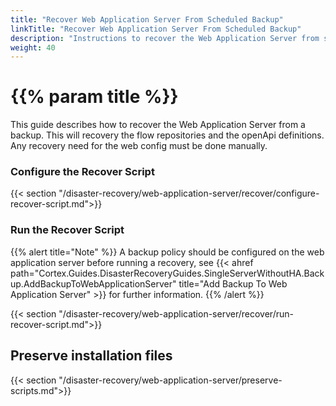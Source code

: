 ```yaml
---
title: "Recover Web Application Server From Scheduled Backup"
linkTitle: "Recover Web Application Server From Scheduled Backup"
description: "Instructions to recover the Web Application Server from scheduled backups."
weight: 40
---
```


# {{% param title %}}

This guide describes how to recover the Web Application Server from a backup. This will recovery the flow repositories and the openApi definitions. Any recovery need for the web config must be done manually.

### Configure the Recover Script

{{< section "/disaster-recovery/web-application-server/recover/configure-recover-script.md">}}

### Run the Recover Script

{{% alert title="Note" %}}
A backup policy should be configured on the web application server before running a recovery, see {{< ahref path="Cortex.Guides.DisasterRecoveryGuides.SingleServerWithoutHA.Backup.AddBackupToWebApplicationServer" title="Add Backup To Web Application Server" >}} for further information.
{{% /alert %}}

{{< section "/disaster-recovery/web-application-server/recover/run-recover-script.md">}}

## Preserve installation files

{{< section "/disaster-recovery/web-application-server/preserve-scripts.md">}}